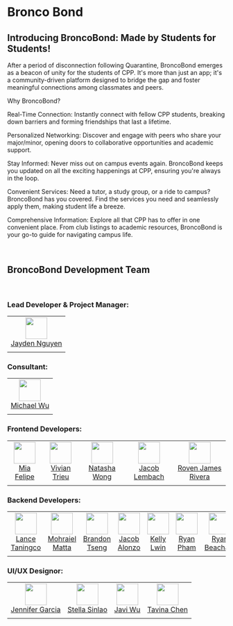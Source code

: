 # Bronco Bond

## Introducing BroncoBond: Made by Students for Students!

After a period of disconnection following Quarantine, BroncoBond emerges as a beacon of unity for the students of CPP. It's more than just an app; it's a community-driven platform designed to bridge the gap and foster meaningful connections among classmates and peers.

Why BroncoBond?

Real-Time Connection: Instantly connect with fellow CPP students, breaking down barriers and forming friendships that last a lifetime.

Personalized Networking: Discover and engage with peers who share your major/minor, opening doors to collaborative opportunities and academic support.

Stay Informed: Never miss out on campus events again. BroncoBond keeps you updated on all the exciting happenings at CPP, ensuring you're always in the loop.

Convenient Services: Need a tutor, a study group, or a ride to campus? BroncoBond has you covered. Find the services you need and seamlessly apply them, making student life a breeze.

Comprehensive Information: Explore all that CPP has to offer in one convenient place. From club listings to academic resources, BroncoBond is your go-to guide for navigating campus life.

<br/>

## BroncoBond Development Team

<br/>


### **Lead Developer & Project Manager:**  
|       |
| :---: |
| <img width="50" src="https://github.com/Jayvnn.png"/></br>[Jayden Nguyen](https://github.com/jayvnn) |
|       |


### **Consultant:**  
|       |
| :---: |
| <img width="50" src="https://github.com/MichaelWuhu.png"/></br>[Michael Wu](https://github.com/MichaelWuhu) |
|       |


### **Frontend Developers:**  
|       |       |       |       |       |
| :---: | :---: | :---: | :---: | :---: |
<img width="50" src="https://github.com/mialmf.png"/></br>[Mia Felipe](https://github.com/mialmf) | <img width="50" src="https://github.com/Vivian-Trieu.png"/></br>[Vivian Trieu](https://github.com/Vivian-Trieu) | <img width="50" src="https://github.com/natmwong.png"/></br>[Natasha Wong](https://github.com/natmwong) | <img width="50" src="https://github.com/Sweetzzzz.png"/></br>[Jacob Lembach](https://github.com/Sweetzzzz) | <img width="50" src="https://github.com/rovenrivera.png"/></br>[Roven James Rivera](https://github.com/rovenrivera) |
|       |       |       |       |       |


### **Backend Developers:**  
|       |       |       |       |       |       |       |
| :---: | :---: | :---: | :---: | :---: | :---: | :---: |
| <img width="50" src="https://github.com/lancetaningco.png"/></br>[Lance Taningco](https://github.com/lancetaningco) | <img width="50" src="https://github.com/mohraielm.png"/></br>[Mohraiel Matta](https://github.com/mohraielm) | <img width="50" src="https://github.com/PlainOlSoapBar.png"/></br>[Brandon Tseng](https://github.com/PlainOlSoapBar) | <img width="50" src="https://github.com/alonzojp.png"/></br>[Jacob Alonzo](https://github.com/alonzojp) | <img width="50" src="https://github.com/phyulwin.png"/></br>[Kelly Lwin](https://github.com/phyulwin) | <img width="50" src="https://github.com/ryanpham17.png"/></br>[Ryan Pham](https://github.com/ryanpham17) | <img width="50" src="https://github.com/SPACE.png"/></br>[Ryan Beacham](https://github.com/SPACE) | 
|       |       |       |       |       |       |       |

### **UI/UX Designor:**  
|       |       |       |       |
| :---: | :---: | :---: | :---: |
| <img width="50" src="https://github.com/fercia.png"/></br>[Jennifer Garcia](https://github.com/fercia) | <img width="50" src="https://github.com/ssinlao.png"/></br>[Stella Sinlao](https://github.com/ssinlao) | <img width="50" src="https://github.com/jahviwu.png"/></br>[Javi Wu](https://github.com/jahviwu) | <img width="50" src="https://github.com/SPACE.png"/></br>[Tavina Chen](https://github.com/SPACE) |
|       |       |       |       |
